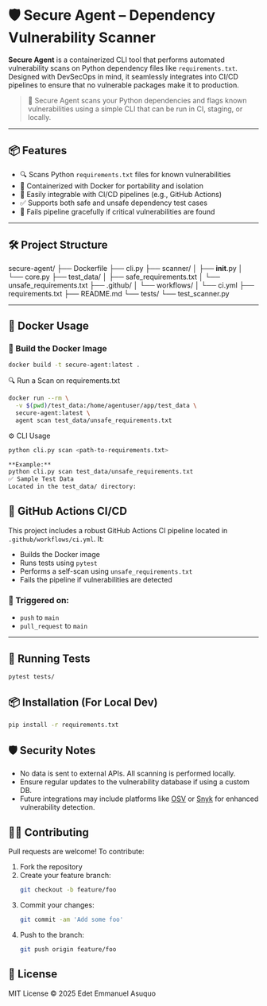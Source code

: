 # 🛡️ Secure Agent – Dependency Vulnerability Scanner

**Secure Agent** is a containerized CLI tool that performs automated vulnerability scans on Python dependency files like `requirements.txt`. Designed with DevSecOps in mind, it seamlessly integrates into CI/CD pipelines to ensure that no vulnerable packages make it to production.

> 🚀 Secure Agent scans your Python dependencies and flags known vulnerabilities using a simple CLI that can be run in CI, staging, or locally.

---

## 📦 Features

- 🔍 Scans Python `requirements.txt` files for known vulnerabilities
- 🧪 Containerized with Docker for portability and isolation
- 🧰 Easily integrable with CI/CD pipelines (e.g., GitHub Actions)
- ✅ Supports both safe and unsafe dependency test cases
- 🧼 Fails pipeline gracefully if critical vulnerabilities are found

---

## 🛠 Project Structure
secure-agent/
├── Dockerfile
├── cli.py
├── scanner/
│   ├── __init__.py
│   └── core.py
├── test_data/
│   ├── safe_requirements.txt
│   └── unsafe_requirements.txt
├── .github/
│   └── workflows/
│       └── ci.yml
├── requirements.txt
├── README.md
└── tests/
   └── test_scanner.py

---

## 🐳 Docker Usage

### 🔧 Build the Docker Image

```bash
docker build -t secure-agent:latest .
```

🔍 Run a Scan on requirements.txt

```bash
docker run --rm \
  -v $(pwd)/test_data:/home/agentuser/app/test_data \
  secure-agent:latest \
  agent scan test_data/unsafe_requirements.txt
```

⚙️ CLI Usage
```bash
python cli.py scan <path-to-requirements.txt>

**Example:**
python cli.py scan test_data/unsafe_requirements.txt
✅ Sample Test Data
Located in the test_data/ directory:
```

## 🤖 GitHub Actions CI/CD

This project includes a robust GitHub Actions CI pipeline located in `.github/workflows/ci.yml`. It:

- Builds the Docker image  
- Runs tests using `pytest`  
- Performs a self-scan using `unsafe_requirements.txt`  
- Fails the pipeline if vulnerabilities are detected  

### 🚀 Triggered on:

- `push` to `main`  
- `pull_request` to `main`  

---

## 🧪 Running Tests

```bash
pytest tests/
```
## 📦 Installation (For Local Dev)

```bash
pip install -r requirements.txt
```

## 🛡️ Security Notes

- No data is sent to external APIs. All scanning is performed locally.
- Ensure regular updates to the vulnerability database if using a custom DB.
- Future integrations may include platforms like [OSV](https://osv.dev) or [Snyk](https://snyk.io) for enhanced vulnerability detection.

## 👨‍💻 Contributing

Pull requests are welcome! To contribute:

1. Fork the repository  
2. Create your feature branch:  
   ```bash
   git checkout -b feature/foo
    ```
3. Commit your changes:
    ```bash
   git commit -am 'Add some foo'
    ```
4. Push to the branch:
    ```bash
   git push origin feature/foo
    ```

## 📄 License

MIT License © 2025 Edet Emmanuel Asuquo